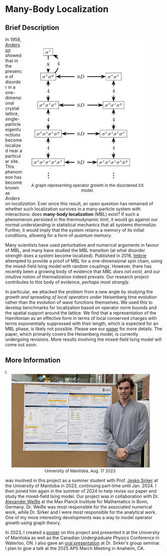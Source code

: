 # Many-Body Localization

## Brief Description

<figure style="float:right; margin-left:10px; width:400px; text-align:center;">
    <img src="./media/mblgraph.png" alt="graph" style="height:452px; width:400px;">
    <figcaption style="font-size:small;">A graph representing operator growth in the disordered XX model.</figcaption>
</figure>

In 1958, [Anderson](https://journals.aps.org/pr/abstract/10.1103/PhysRev.109.1492) showed that in the presence of disorder in a one-dimensional crystal lattice, single-particle eigenfunctions become localized near a particular site. This phenomeon has become known as *Anderson localization*. Ever since this result, an open question has remained of whether such localization survives in a many-particle system with interactions: does **many-body localization** (MBL) exist? If such a phenomenon persisted in the thermodynamic limit, it would go against our normal understanding in statistical mechanics that all systems *thermalize*. Further, it would imply that the system retains a memory of its initial conditions, allowing for a form of *quantum memory*.

Many scientists have used perturbative and numerical arguments in favour of MBL, and many have studied the MBL transition (at what disorder strength does a system become localized). Published in 2016, [Imbrie](https://link.springer.com/article/10.1007/s10955-016-1508-x) attempted to provide a proof of MBL for a one-dimensional spin chain, using the mixed-field Ising model with random couplings. However, there has recently been a growing body of evidence that *MBL does not exist*, and our intuitive notion of thermalization indeed prevails. Our research project contributes to this body of evidence, *perhaps most strongly*.

In particular, we attacked the problem from a new angle by studying the *growth and spreading of local operators* under Heisenberg time evolution rather than the evolution of wave functions themselves. We used this to develop benchmarks for localization based on operator norm bounds and the spatial support around the lattice. We find that a representation of the Hamiltonian as an effective form in terms of local conserved charges with terms exponentially suppressed with their length, which is expected for an MBL phase, is likely not possible. Please see our [paper](https://arxiv.org/abs/2401.08031) for more details. The paper, which primarily covers the Heisenberg model, is currently undergoing revisions. More results involving the mixed-field Ising model will come out soon. 

## More Information

<figure style="float:right; margin-left:10px; width:444px; text-align:center;">
    <img src="./media/usra.jpg" alt="usra" style="height:300px; width:444px;">
    <figcaption style="font-size:small;">University of Manitoba, Aug. 17 2023.</figcaption>
</figure>

I was involved in this project as a summer student with Prof. [Jesko Sirker](http://drop.physics.umanitoba.ca/~jsirker/Dokuwiki/doku.php?id=home) at the University of Manitoba in 2023, continuing part-time until Jan. 2024. I then joined him again in the summer of 2024 to help revise our paper and study the mixed-field Ising model. Our project was in collaboration with Dr. [Alexander Weiße](https://people.mpim-bonn.mpg.de/weisse/) at the Max Planck Institute for Mathematics in Bonn, Germany. Dr. Weiße was most responsible for the associated numerical work, while Dr. Sirker and I were most responsible for the analytical work. One of my more interesting developments was a way to model operator growth using graph theory.

In 2023, I created a [poster](./media/mblposter.pdf) on this project and presented it at the University of Manitoba as well as the Canadian Undergraduate Physics Conference in Waterloo, ON. I also gave an [oral presentation](./media/mblslides.pdf) at Dr. Sirker's group seminar. I plan to give a talk at the 2025 APS March Meeting in Anaheim, CA.